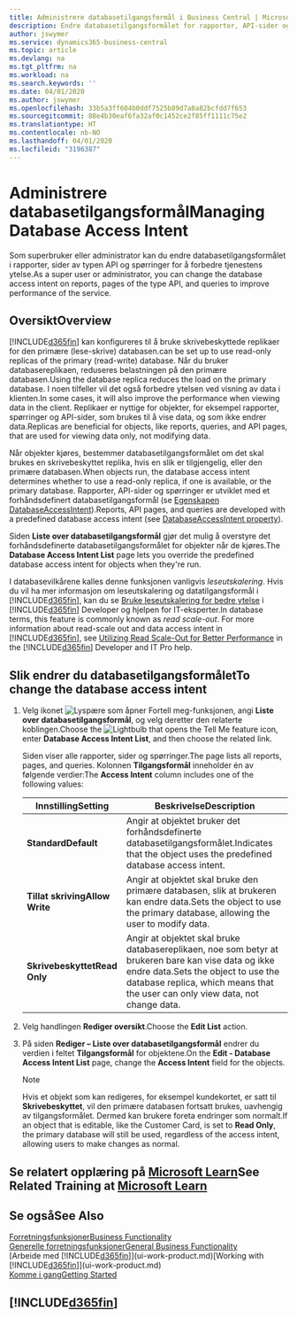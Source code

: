 ```yaml
---
title: Administrere databasetilgangsformål i Business Central | Microsoft Docs
description: Endre databasetilgangsformålet for rapporter, API-sider og spørringer.
author: jswymer
ms.service: dynamics365-business-central
ms.topic: article
ms.devlang: na
ms.tgt_pltfrm: na
ms.workload: na
ms.search.keywords: ''
ms.date: 04/01/2020
ms.author: jswymer
ms.openlocfilehash: 33b5a3ff604b0ddf7525b89d7a8a82bcfdd7f653
ms.sourcegitcommit: 88e4b30eaf6fa32af0c1452ce2f85ff1111c75e2
ms.translationtype: HT
ms.contentlocale: nb-NO
ms.lasthandoff: 04/01/2020
ms.locfileid: "3196387"
---
```

# <a name="managing-database-access-intent"></a><span data-ttu-id="bfbd3-103">Administrere databasetilgangsformål</span><span class="sxs-lookup"><span data-stu-id="bfbd3-103">Managing Database Access Intent</span></span> 

<span data-ttu-id="bfbd3-104">Som superbruker eller administrator kan du endre databasetilgangsformålet i rapporter, sider av typen API og spørringer for å forbedre tjenestens ytelse.</span><span class="sxs-lookup"><span data-stu-id="bfbd3-104">As a super user or administrator, you can change the database access intent on reports, pages of the type API, and queries to improve performance of the service.</span></span>

## <a name="overview"></a><span data-ttu-id="bfbd3-105">Oversikt</span><span class="sxs-lookup"><span data-stu-id="bfbd3-105">Overview</span></span>

[!INCLUDE[d365fin](includes/d365fin_md.md)] <span data-ttu-id="bfbd3-106">kan konfigureres til å bruke skrivebeskyttede replikaer for den primære (lese-skrive) databasen.</span><span class="sxs-lookup"><span data-stu-id="bfbd3-106">can be set up to use read-only replicas of the primary (read-write) database.</span></span> <span data-ttu-id="bfbd3-107">Når du bruker databasereplikaen, reduseres belastningen på den primære databasen.</span><span class="sxs-lookup"><span data-stu-id="bfbd3-107">Using the database replica reduces the load on the primary database.</span></span> <span data-ttu-id="bfbd3-108">I noen tilfeller vil det også forbedre ytelsen ved visning av data i klienten.</span><span class="sxs-lookup"><span data-stu-id="bfbd3-108">In some cases, it will also improve the performance when viewing data in the client.</span></span> <span data-ttu-id="bfbd3-109">Replikaer er nyttige for objekter, for eksempel rapporter, spørringer og API-sider, som brukes til å vise data, og som ikke endrer data.</span><span class="sxs-lookup"><span data-stu-id="bfbd3-109">Replicas are beneficial for objects, like reports, queries, and API pages, that are used for viewing data only, not modifying data.</span></span>

<span data-ttu-id="bfbd3-110">Når objekter kjøres, bestemmer databasetilgangsformålet om det skal brukes en skrivebeskyttet replika, hvis en slik er tilgjengelig, eller den primære databasen.</span><span class="sxs-lookup"><span data-stu-id="bfbd3-110">When objects run, the database access intent determines whether to use a read-only replica, if one is available, or the primary database.</span></span> <span data-ttu-id="bfbd3-111">Rapporter, API-sider og spørringer er utviklet med et forhåndsdefinert databasetilgangsformål (se [Egenskapen DatabaseAccessIntent](/dynamics365/business-central/dev-itpro/developer/properties/devenv-dataaccessintent-property)).</span><span class="sxs-lookup"><span data-stu-id="bfbd3-111">Reports, API pages, and queries are developed with a predefined database access intent (see [DatabaseAccessIntent property](/dynamics365/business-central/dev-itpro/developer/properties/devenv-dataaccessintent-property)).</span></span>

<span data-ttu-id="bfbd3-112">Siden **Liste over databasetilgangsformål** gjør det mulig å overstyre det forhåndsdefinerte databasetilgangsformålet for objekter når de kjøres.</span><span class="sxs-lookup"><span data-stu-id="bfbd3-112">The **Database Access Intent List** page lets you override the predefined database access intent for objects when they're run.</span></span>

<span data-ttu-id="bfbd3-113">I databasevilkårene kalles denne funksjonen vanligvis *leseutskalering*. Hvis du vil ha mer informasjon om leseutskalering og datatilgangsformål i [!INCLUDE[d365fin](includes/d365fin_md.md)], kan du se [Bruke leseutskalering for bedre ytelse](https://review.docs.microsoft.com/en-us/dynamics365/business-central/dev-itpro/administration/database-read-scale-out-overview?branch=tfs337368-readscaleout) i [!INCLUDE[d365fin](includes/d365fin_md.md)] Developer og hjelpen for IT-eksperter.</span><span class="sxs-lookup"><span data-stu-id="bfbd3-113">In database terms, this feature is commonly known as *read scale-out*. For more information about read-scale out and data access intent in [!INCLUDE[d365fin](includes/d365fin_md.md)], see [Utilizing Read Scale-Out for Better Performance](https://review.docs.microsoft.com/en-us/dynamics365/business-central/dev-itpro/administration/database-read-scale-out-overview?branch=tfs337368-readscaleout) in the [!INCLUDE[d365fin](includes/d365fin_md.md)] Developer and IT Pro help.</span></span>

## <a name="to-change-the-database-access-intent"></a><span data-ttu-id="bfbd3-114">Slik endrer du databasetilgangsformålet</span><span class="sxs-lookup"><span data-stu-id="bfbd3-114">To change the database access intent</span></span>

1. <span data-ttu-id="bfbd3-115">Velg ikonet ![Lyspære som åpner Fortell meg-funksjonen](media/ui-search/search_small.png "Fortell hva du vil gjøre"), angi **Liste over databasetilgangsformål**, og velg deretter den relaterte koblingen.</span><span class="sxs-lookup"><span data-stu-id="bfbd3-115">Choose the ![Lightbulb that opens the Tell Me feature](media/ui-search/search_small.png "Tell me what you want to do") icon, enter **Database Access Intent List**, and then choose the related link.</span></span>

    <span data-ttu-id="bfbd3-116">Siden viser alle rapporter, sider og spørringer.</span><span class="sxs-lookup"><span data-stu-id="bfbd3-116">The page lists all reports, pages, and queries.</span></span> <span data-ttu-id="bfbd3-117">Kolonnen **Tilgangsformål** inneholder én av følgende verdier:</span><span class="sxs-lookup"><span data-stu-id="bfbd3-117">The **Access Intent** column includes one of the following values:</span></span>

    |<span data-ttu-id="bfbd3-118">**Innstilling**</span><span class="sxs-lookup"><span data-stu-id="bfbd3-118">**Setting**</span></span>|<span data-ttu-id="bfbd3-119">**Beskrivelse**</span><span class="sxs-lookup"><span data-stu-id="bfbd3-119">**Description**</span></span>|  
    |------------|-------------|  
    |<span data-ttu-id="bfbd3-120">**Standard**</span><span class="sxs-lookup"><span data-stu-id="bfbd3-120">**Default**</span></span>|<span data-ttu-id="bfbd3-121">Angir at objektet bruker det forhåndsdefinerte databasetilgangsformålet.</span><span class="sxs-lookup"><span data-stu-id="bfbd3-121">Indicates that the object uses the predefined database access intent.</span></span>|
    |<span data-ttu-id="bfbd3-122">**Tillat skriving**</span><span class="sxs-lookup"><span data-stu-id="bfbd3-122">**Allow Write**</span></span>|<span data-ttu-id="bfbd3-123">Angir at objektet skal bruke den primære databasen, slik at brukeren kan endre data.</span><span class="sxs-lookup"><span data-stu-id="bfbd3-123">Sets the object to use the primary database, allowing the user to modify data.</span></span>|
    |<span data-ttu-id="bfbd3-124">**Skrivebeskyttet**</span><span class="sxs-lookup"><span data-stu-id="bfbd3-124">**Read Only**</span></span>|<span data-ttu-id="bfbd3-125">Angir at objektet skal bruke databasereplikaen, noe som betyr at brukeren bare kan vise data og ikke endre data.</span><span class="sxs-lookup"><span data-stu-id="bfbd3-125">Sets the object to use the database replica, which means that the user can only view data, not change data.</span></span>|

2. <span data-ttu-id="bfbd3-126">Velg handlingen **Rediger oversikt**.</span><span class="sxs-lookup"><span data-stu-id="bfbd3-126">Choose the **Edit List** action.</span></span>

3. <span data-ttu-id="bfbd3-127">På siden **Rediger – Liste over databasetilgangsformål** endrer du verdien i feltet **Tilgangsformål** for objektene.</span><span class="sxs-lookup"><span data-stu-id="bfbd3-127">On the **Edit - Database Access Intent List** page, change the **Access Intent** field for the objects.</span></span>

    > [!NOTE]
    > <span data-ttu-id="bfbd3-128">Hvis et objekt som kan redigeres, for eksempel kundekortet, er satt til **Skrivebeskyttet**, vil den primære databasen fortsatt brukes, uavhengig av tilgangsformålet. Dermed kan brukere foreta endringer som normalt.</span><span class="sxs-lookup"><span data-stu-id="bfbd3-128">If an object that is editable, like the Customer Card, is set to **Read Only**, the primary database will still be used, regardless of the access intent, allowing users to make changes as normal.</span></span>

## <a name="see-related-training-at-microsoft-learn"></a><span data-ttu-id="bfbd3-129">Se relatert opplæring på [Microsoft Learn](/learn/paths/deploy-configure-dynamics-365-business-central/)</span><span class="sxs-lookup"><span data-stu-id="bfbd3-129">See Related Training at [Microsoft Learn](/learn/paths/deploy-configure-dynamics-365-business-central/)</span></span>

## <a name="see-also"></a><span data-ttu-id="bfbd3-130">Se også</span><span class="sxs-lookup"><span data-stu-id="bfbd3-130">See Also</span></span>
[<span data-ttu-id="bfbd3-131">Forretningsfunksjoner</span><span class="sxs-lookup"><span data-stu-id="bfbd3-131">Business Functionality</span></span>](across-business-functionality.md)  
[<span data-ttu-id="bfbd3-132">Generelle forretningsfunksjoner</span><span class="sxs-lookup"><span data-stu-id="bfbd3-132">General Business Functionality</span></span>](ui-across-business-areas.md)  
<span data-ttu-id="bfbd3-133">[Arbeide med [!INCLUDE[d365fin](includes/d365fin_md.md)]](ui-work-product.md)</span><span class="sxs-lookup"><span data-stu-id="bfbd3-133">[Working with [!INCLUDE[d365fin](includes/d365fin_md.md)]](ui-work-product.md)</span></span>  
[<span data-ttu-id="bfbd3-134">Komme i gang</span><span class="sxs-lookup"><span data-stu-id="bfbd3-134">Getting Started</span></span>](product-get-started.md)    

## [!INCLUDE[d365fin](includes/free_trial_md.md)]  
